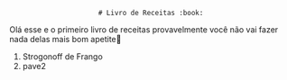                           # Livro de Receitas :book:  

Olá esse e o primeiro livro de receitas provavelmente você não vai fazer nada delas mais bom apetite:facepunch:

1.  Strogonoff de Frango
2.  pave2

